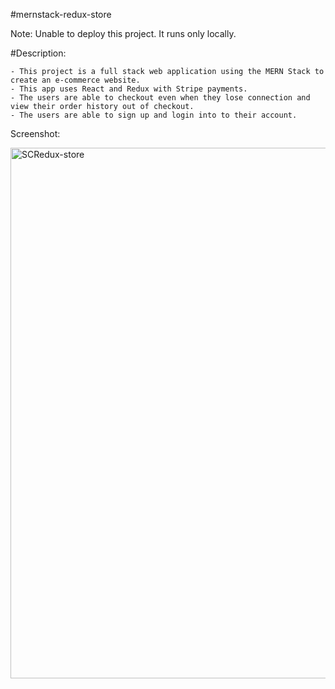 #mernstack-redux-store

Note: Unable to deploy this project. It runs only locally. 

#Description: 

    - This project is a full stack web application using the MERN Stack to create an e-commerce website.
    - This app uses React and Redux with Stripe payments.
    - The users are able to checkout even when they lose connection and view their order history out of checkout. 
    - The users are able to sign up and login into to their account.


Screenshot:


<img width="849" alt="SCRedux-store" src="https://user-images.githubusercontent.com/65464431/170345105-9ff878b6-1c00-41f6-b275-03585e1829f9.png">
